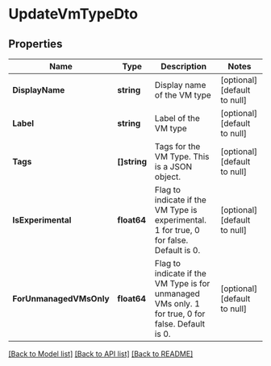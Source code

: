 # UpdateVmTypeDto

## Properties
Name | Type | Description | Notes
------------ | ------------- | ------------- | -------------
**DisplayName** | **string** | Display name of the VM type | [optional] [default to null]
**Label** | **string** | Label of the VM type | [optional] [default to null]
**Tags** | **[]string** | Tags for the VM Type. This is a JSON object. | [optional] [default to null]
**IsExperimental** | **float64** | Flag to indicate if the VM Type is experimental. 1 for true, 0 for false. Default is 0. | [optional] [default to null]
**ForUnmanagedVMsOnly** | **float64** | Flag to indicate if the VM Type is for unmanaged VMs only. 1 for true, 0 for false. Default is 0. | [optional] [default to null]

[[Back to Model list]](../README.md#documentation-for-models) [[Back to API list]](../README.md#documentation-for-api-endpoints) [[Back to README]](../README.md)


